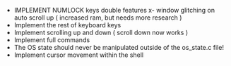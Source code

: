 - IMPLEMENT NUMLOCK keys double features
x- window glitching on auto scroll up ( increased ram, but needs more research )
- Implement the rest of keyboard keys
- Implement scrolling up and down ( scroll down now works )
- Implement full commands
- The OS state should never be manipulated outside of the os_state.c file!
- Implement cursor movement within the shell
